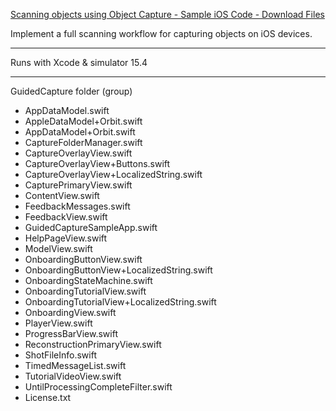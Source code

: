 [Scanning objects using Object Capture - Sample iOS Code - Download Files](https://developer.apple.com/documentation/realitykit/guided-capture-sample)

Implement a full scanning workflow for capturing objects on iOS devices.

- - - -

Runs with Xcode & simulator 15.4

- - - -

GuidedCapture folder (group)

* AppDataModel.swift
* AppleDataModel+Orbit.swift
* AppDataModel+Orbit.swift
* CaptureFolderManager.swift
* CaptureOverlayView.swift
* CaptureOverlayView+Buttons.swift
* CaptureOverlayView+LocalizedString.swift
* CapturePrimaryView.swift
* ContentView.swift
* FeedbackMessages.swift
* FeedbackView.swift
* GuidedCaptureSampleApp.swift
* HelpPageView.swift
* ModelView.swift
* OnboardingButtonView.swift
* OnboardingButtonView+LocalizedString.swift
* OnboardingStateMachine.swift
* OnboardingTutorialView.swift
* OnboardingTutorialView+LocalizedString.swift
* OnboardingView.swift
* PlayerView.swift
* ProgressBarView.swift
* ReconstructionPrimaryView.swift
* ShotFileInfo.swift
* TimedMessageList.swift
* TutorialVideoView.swift
* UntilProcessingCompleteFilter.swift
* License.txt
